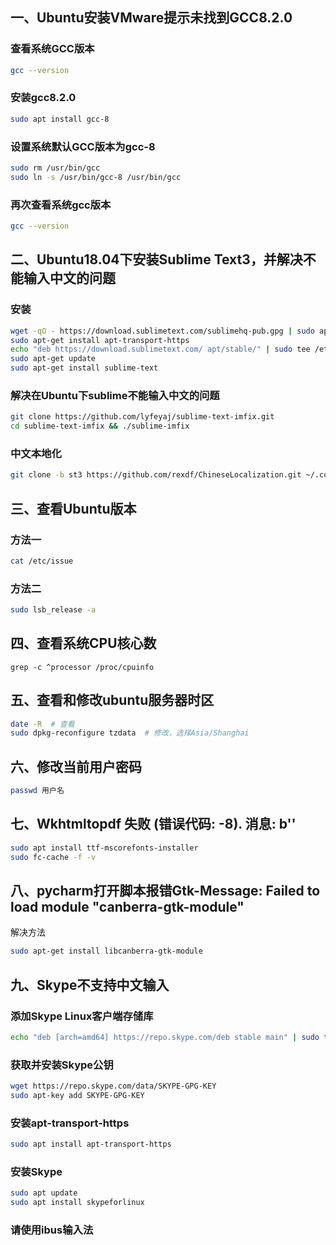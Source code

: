 ## 一、Ubuntu安装VMware提示未找到GCC8.2.0

### 查看系统GCC版本

```bash
gcc --version
```

### 安装gcc8.2.0

```bash
sudo apt install gcc-8
```

### 设置系统默认GCC版本为gcc-8

```bash
sudo rm /usr/bin/gcc
sudo ln -s /usr/bin/gcc-8 /usr/bin/gcc
```

### 再次查看系统gcc版本

```bash
gcc --version
```

## 二、Ubuntu18.04下安装Sublime Text3，并解决不能输入中文的问题

### 安装

```bash
wget -qO - https://download.sublimetext.com/sublimehq-pub.gpg | sudo apt-key add -
sudo apt-get install apt-transport-https
echo "deb https://download.sublimetext.com/ apt/stable/" | sudo tee /etc/apt/sources.list.d/sublime-text.list
sudo apt-get update
sudo apt-get install sublime-text
```

### 解决在Ubuntu下sublime不能输入中文的问题

```bash
git clone https://github.com/lyfeyaj/sublime-text-imfix.git
cd sublime-text-imfix && ./sublime-imfix
```

### 中文本地化

```bash
git clone -b st3 https://github.com/rexdf/ChineseLocalization.git ~/.config/sublime-text-3/Packages/ChineseLocalization
```
## 三、查看Ubuntu版本

### 方法一

```bash
cat /etc/issue
```

### 方法二

```bash
sudo lsb_release -a
```

## 四、查看系统CPU核心数

```
grep -c ^processor /proc/cpuinfo
```

## 五、查看和修改ubuntu服务器时区

```bash
date -R  # 查看
sudo dpkg-reconfigure tzdata  # 修改，选择Asia/Shanghai
```

## 六、修改当前用户密码

```bash
passwd 用户名
```


## 七、Wkhtmltopdf 失败 (错误代码: -8). 消息: b''

```bash
sudo apt install ttf-mscorefonts-installer
sudo fc-cache -f -v
```

## 八、pycharm打开脚本报错Gtk-Message: Failed to load module "canberra-gtk-module"
解决方法

```bash
sudo apt-get install libcanberra-gtk-module
```

## 九、Skype不支持中文输入

### 添加Skype Linux客户端存储库

```bash
echo "deb [arch=amd64] https://repo.skype.com/deb stable main" | sudo tee /etc/apt/sources.list.d/skype-stable.list
```

### 获取并安装Skype公钥

```bash
wget https://repo.skype.com/data/SKYPE-GPG-KEY 
sudo apt-key add SKYPE-GPG-KEY
```

### 安装apt-transport-https

```bash
sudo apt install apt-transport-https
```

### 安装Skype

```bash
sudo apt update
sudo apt install skypeforlinux
```

### 请使用ibus输入法
